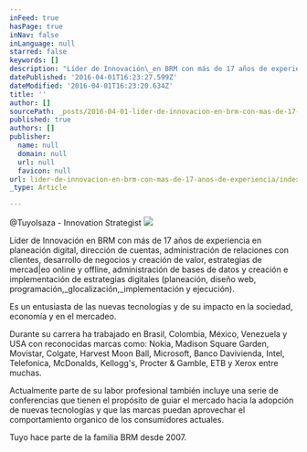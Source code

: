 ```yaml
---
inFeed: true
hasPage: true
inNav: false
inLanguage: null
starred: false
keywords: []
description: "Líder de Innovación\_en BRM con más de 17 años de experiencia en planeación digital, dirección de cuentas, administración de relaciones con clientes, desarrollo de negocios y creación de valor, estrategias de mercad|eo online y offline, administración de bases de datos y creación e implementación de estrategias digitales (planeación, diseño web, programación,glocalización,implementación\_ y ejecución)."
datePublished: '2016-04-01T16:23:27.599Z'
dateModified: '2016-04-01T16:23:20.634Z'
title: ''
author: []
sourcePath: _posts/2016-04-01-lider-de-innovacion-en-brm-con-mas-de-17-anos-de-experiencia.md
published: true
authors: []
publisher:
  name: null
  domain: null
  url: null
  favicon: null
url: lider-de-innovacion-en-brm-con-mas-de-17-anos-de-experiencia/index.html
_type: Article

---
```

@TuyoIsaza - Innovation Strategist
![](https://the-grid-user-content.s3-us-west-2.amazonaws.com/d6f6ccf3-73ee-4a1a-8921-89bd5822688f.jpg)

Líder de Innovación en BRM con más de 17 años de experiencia en planeación digital, dirección de cuentas, administración de relaciones con clientes, desarrollo de negocios y creación de valor, estrategias de mercad|eo online y offline, administración de bases de datos y creación e implementación de estrategias digitales (planeación, diseño web, programación,_glocalización,_implementación  y ejecución).

Es un entusiasta de las nuevas tecnologías y de su impacto en la sociedad, economía y en el mercadeo.

Durante su carrera ha trabajado en Brasil, Colombia, México, Venezuela y USA con reconocidas marcas como: Nokia, Madison Square Garden, Movistar, Colgate,  Harvest  Moon Ball, Microsoft, Banco Davivienda, Intel, Telefonica, McDonalds, Kellogg's, Procter & Gamble, ETB y Xerox entre muchas.

Actualmente parte de su labor profesional también incluye una serie de conferencias que tienen el propósito de guiar el mercado hacia la adopción de nuevas tecnologías y que las marcas puedan aprovechar el comportamiento organico de los consumidores actuales.

Tuyo hace parte de la familia BRM desde 2007\.